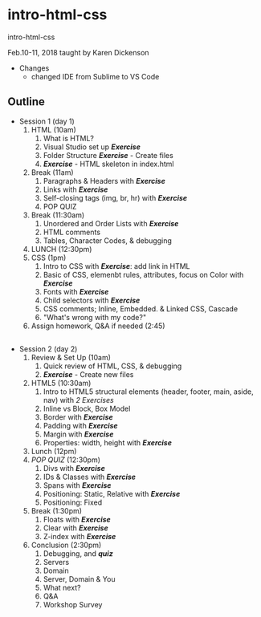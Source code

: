 # intro-html-css
intro-html-css

Feb.10-11, 2018 taught by Karen Dickenson
* Changes
    * changed IDE from Sublime to VS Code

## Outline
* Session 1 (day 1)
    1. HTML (10am)
        1. What is HTML?
        1. Visual Studio set up **_Exercise_**
        1. Folder Structure **_Exercise_** - Create files
        1. **_Exercise_** - HTML skeleton in index.html
    1. Break (11am)
        1. Paragraphs &amp; Headers with **_Exercise_**
        1. Links with **_Exercise_**
        1. Self-closing tags (img, br, hr) with **_Exercise_**
        1. POP QUIZ
    1. Break (11:30am)
        1. Unordered and Order Lists with **_Exercise_**
        1. HTML comments
        1. Tables, Character Codes, &amp; debugging
    1. LUNCH (12:30pm)
    1. CSS (1pm)
        1. Intro to CSS with **_Exercise_**: add link in HTML
        1. Basic of CSS, elemenbt rules, attributes, focus on Color with **_Exercise_**
        1. Fonts with **_Exercise_**
        1. Child selectors with **_Exercise_**
        1. CSS comments; Inline, Embedded. &amp; Linked CSS, Cascade
        1. "What's wrong with my code?"
    1. Assign homework, Q&amp;A if needed (2:45)
## 
## 
## 
* Session 2 (day 2)
    1. Review &amp; Set Up (10am)
        1. Quick review of HTML, CSS, &amp; debugging
        1. **_Exercise_** - Create new files
    1. HTML5 (10:30am)
        1. Intro to HTML5 structural elements (header, footer, main, aside, nav) with *2 Exercises*
        1. Inline vs Block, Box Model
        1. Border with **_Exercise_**
        1. Padding with **_Exercise_**
        1. Margin with **_Exercise_**
        1. Properties: width, height with **_Exercise_**
    1. Lunch (12pm)
    1. _POP QUIZ_ (12:30pm)
        1. Divs with **_Exercise_**
        1. IDs &amp; Classes with **_Exercise_**
        1. Spans with **_Exercise_**
        1. Positioning: Static, Relative with **_Exercise_**
        1. Positioning: Fixed
    1. Break (1:30pm)
        1. Floats with **_Exercise_**
        1. Clear with **_Exercise_**
        1. Z-index with **_Exercise_**
    1. Conclusion (2:30pm)
        1. Debugging, and **_quiz_**
        1. Servers
        1. Domain
        1. Server, Domain &amp; You
        1. What next?
        1. Q&amp;A
        1. Workshop Survey


